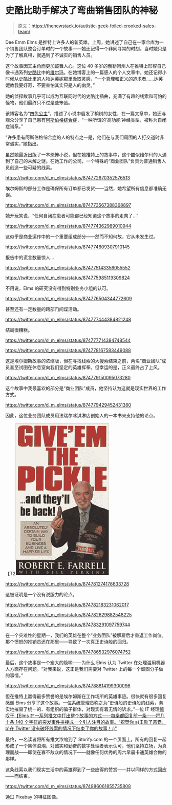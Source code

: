 # 史酷比助手解决了弯曲销售团队的神秘

> 原文：<https://thenewstack.io/autistic-geek-foiled-crooked-sales-team/>

Dee Emm Elms 是推特上许多人的新英雄。上周，她讲述了自己在一家仓库为一个销售团队整合订单时的一个故事——她还记得一个非同寻常的时刻，当时她只是为了了解真相，就遇到了不诚实的销售人员。

这个故事因其主角而更加鼓舞人心。这位 40 多岁的俄勒冈州人在推特上形容自己像卡通系列[史酷比](https://www.imdb.com/title/tt0063950/)中的[维尔玛](http://scoobydoo.wikia.com/wiki/Velma_Dinkley_(Scooby-Doo!_Mystery_Incorporated))。在她博客上的一篇感人的个人文章中，她还记得小时候从史酷比里的人物达芙妮那里汲取灵感，“一个真理和正义的追求者……达芙妮教我要好奇，不要害怕其实只是人的幽灵。”

她的侦探故事几乎可以成为互联网时代的史酷比插曲，充满了有趣的线索和可怕的怪物，他们最终只不过是些笨蛋。

该博客名为“[四色公主](https://fourcolorprincesses.blogspot.com/)”，描述了小说中启发了榆树的女性，在一篇文章中，她还与观众分享了自己患有[阿斯伯格综合症](https://www.autismspeaks.org/what-autism/asperger-syndrome)，“一种所谓的‘高功能’神经类型，被称为自闭症谱系。”

“许多患有阿斯伯格综合症的人的特点之一是，他们在与我们周围的人打交道时非常诚实，”她指出。

虽然她最近出版了一本恐怖小说，但在她推特上的故事中，这个酷似维尔玛的人遇到了自己的未解之谜。在她工作的公司，一个特殊的“商业团队”负责为普通销售人员创造一些可疑的线索。

https://twitter.com/d_m_elms/status/874772670352576513

埃尔姆斯的部分工作是确保所有订单都已发货——当然，她希望所有信息都准确无误。

https://twitter.com/d_m_elms/status/874773567388368897

她开玩笑说，“任何自闭症患者可能都已经知道这个故事的走向了…”

https://twitter.com/d_m_elms/status/874774362989010944

这似乎是商业运作中的一个重要组成部分——然而不知何故，它从未发生过。

https://twitter.com/d_m_elms/status/874774609307910145

报告中的谎言数量惊人…

https://twitter.com/d_m_elms/status/874775143356055552

https://twitter.com/d_m_elms/status/874775985119309824

不用说，Elms 的研究没有得到特别业务小组的认可。

https://twitter.com/d_m_elms/status/874776504344772609

甚至还有一定数量的跨部门间谍活动。

https://twitter.com/d_m_elms/status/874777444384821248

结局很糟糕。

https://twitter.com/d_m_elms/status/874777714384748544

https://twitter.com/d_m_elms/status/874778167583449088

这是埃尔姆斯故事的浓缩版，但在寻找线索的大搜索结束之前，两名“商业团队”成员甚至试图在休息室向我们坚定的英雄挥拳。但幸运的是，正义最终占了上风。

https://twitter.com/d_m_elms/status/874779150095073280

这个故事中我最喜欢的部分是“商业团队”成员，他坚持认为这就是现实世界的工作方式。

https://twitter.com/d_m_elms/status/874779429452431360

因此，这位业务团队成员用法瑞尔冰淇淋店创始人的一本书来支持他的论点。

【T2![Give Em The Pickle ](img/7020c170fdc064c872b09331cdbebc96.png)

https://twitter.com/d_m_elms/status/874781274178633728

这被证明是一个没有说服力的论点。

https://twitter.com/d_m_elms/status/874782183231062017

https://twitter.com/d_m_elms/status/874782629882548225

https://twitter.com/d_m_elms/status/874783291097759744

在一个灾难性的星期一，我们的英雄在整个“业务团队”被解雇后才重返工作岗位。那个愤怒的推销员还在那里——导致了一次真正史诗般的回归。

https://twitter.com/d_m_elms/status/874786532976074752

最后，这个故事是一个宏大的隐喻——为什么 Elms 认为 Twitter 在处理滥用机器人方面存在问题。“对我来说，这正是我们需要对 Twitter 上的每一个顽固分子做的事情。”

https://twitter.com/d_m_elms/status/874788814199300096

但在推特上赢得最多赞誉的是埃尔姆斯在工作场所的英雄事迹。很快就有很多回复感谢 Elms 分享了这个故事。一位系统管理员[称之为](https://twitter.com/arclight/status/874982949535535104)“史诗般的史诗般的线索，务实地摧毁了统一的、有组织的骗子群体，对现实有着无情的诉求。”一位 IT 经理[惊叹于【Elms 在一系列推文中打出整个故事的方式——每条都回复前一条——将几十条 140 个字符的突发事件拼接成一个引人注目的故事。“祝贺你 a)击败了恶霸，b)在 Twitter 没有破坏线索的情况下结束了你的故事！:)"](https://twitter.com/Optimaximal/status/874935345749655554)

最终，一名读者将所有推文浓缩到了 Storify.com 的一个页面上。所有的回复一起形成了一个集体浪潮，对诚实和勤奋的数字处理者表示认可，他们坚持立场，为真理而战——即使在寡不敌众的情况下——就像任何优秀的周六早晨卡通英雄会做的那样。

这条线索以我们现实生活中的英雄得到了一些应得的赞赏——并以同样的方式回应——而结束。

https://twitter.com/d_m_elms/status/874986061855735808

通过 Pixabay 的特征图像。

<svg xmlns:xlink="http://www.w3.org/1999/xlink" viewBox="0 0 68 31" version="1.1"><title>Group</title> <desc>Created with Sketch.</desc></svg>